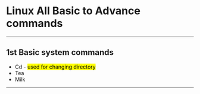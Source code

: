 # Linux All Basic to Advance commands
<hr>
<h2><b>1st Basic system commands</b></h2>
<ul>
  <li>Cd - <mark>used for changing directory</mark></li>
  <li>Tea</li>
  <li>Milk</li>
</ul>  
<hr>
<h2><b><b></h2>
<ui>
  </ui>
